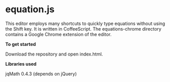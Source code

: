 equation.js
===========

This editor employs many shortcuts to quickly type equations without using the Shift key. It is written in CoffeeScript. The equations-chrome directory contains a Google Chrome extension of the editor.

**To get started**

Download the repository and open index.html.

**Libraries used**

jqMath 0.4.3 (depends on jQuery)
